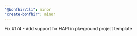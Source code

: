```yaml
---
"@bonfhir/cli": minor
"create-bonfhir": minor
---
```


Fix #174 - Add support for HAPI in playground project template
